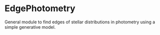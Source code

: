 # EdgePhotometry
General module to find edges of stellar distributions in photometry using a simple generative model.
